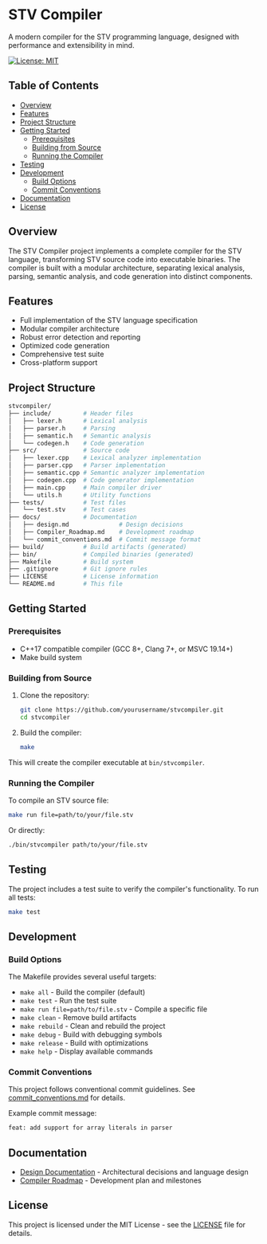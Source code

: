 # STV Compiler

A modern compiler for the STV programming language, designed with performance and extensibility in mind.

[![License: MIT](https://img.shields.io/badge/License-MIT-blue.svg)](LICENSE)

## Table of Contents

- [Overview](#overview)
- [Features](#features)
- [Project Structure](#project-structure)
- [Getting Started](#getting-started)
  - [Prerequisites](#prerequisites)
  - [Building from Source](#building-from-source)
  - [Running the Compiler](#running-the-compiler)
- [Testing](#testing)
- [Development](#development)
  - [Build Options](#build-options)
  - [Commit Conventions](#commit-conventions)
- [Documentation](#documentation)
- [License](#license)

## Overview

The STV Compiler project implements a complete compiler for the STV language, transforming STV source code into executable binaries. The compiler is built with a modular architecture, separating lexical analysis, parsing, semantic analysis, and code generation into distinct components.

## Features

- Full implementation of the STV language specification
- Modular compiler architecture
- Robust error detection and reporting
- Optimized code generation
- Comprehensive test suite
- Cross-platform support

## Project Structure

```bash
stvcompiler/
├── include/         # Header files
│   ├── lexer.h      # Lexical analysis
│   ├── parser.h     # Parsing
│   ├── semantic.h   # Semantic analysis
│   └── codegen.h    # Code generation
├── src/             # Source code
│   ├── lexer.cpp    # Lexical analyzer implementation
│   ├── parser.cpp   # Parser implementation
│   ├── semantic.cpp # Semantic analyzer implementation
│   ├── codegen.cpp  # Code generator implementation
│   ├── main.cpp     # Main compiler driver
│   └── utils.h      # Utility functions
├── tests/           # Test files
│   └── test.stv     # Test cases
├── docs/            # Documentation
│   ├── design.md              # Design decisions
│   ├── Compiler_Roadmap.md    # Development roadmap
│   └── commit_conventions.md  # Commit message format
├── build/           # Build artifacts (generated)
├── bin/             # Compiled binaries (generated)
├── Makefile         # Build system
├── .gitignore       # Git ignore rules
├── LICENSE          # License information
└── README.md        # This file
```

## Getting Started

### Prerequisites

- C++17 compatible compiler (GCC 8+, Clang 7+, or MSVC 19.14+)
- Make build system

### Building from Source

1. Clone the repository:

   ```bash
   git clone https://github.com/yourusername/stvcompiler.git
   cd stvcompiler
   ```

2. Build the compiler:

   ```bash
   make
   ```

This will create the compiler executable at `bin/stvcompiler`.

### Running the Compiler

To compile an STV source file:

```bash
make run file=path/to/your/file.stv
```

Or directly:

```bash
./bin/stvcompiler path/to/your/file.stv
```

## Testing

The project includes a test suite to verify the compiler's functionality. To run all tests:

```bash
make test
```

## Development

### Build Options

The Makefile provides several useful targets:

- `make all` - Build the compiler (default)
- `make test` - Run the test suite
- `make run file=path/to/file.stv` - Compile a specific file
- `make clean` - Remove build artifacts
- `make rebuild` - Clean and rebuild the project
- `make debug` - Build with debugging symbols
- `make release` - Build with optimizations
- `make help` - Display available commands

### Commit Conventions

This project follows conventional commit guidelines. See [commit_conventions.md](docs/commit_conventions.md) for details.

Example commit message:

```bash
feat: add support for array literals in parser
```

## Documentation

- [Design Documentation](docs/design.md) - Architectural decisions and language design
- [Compiler Roadmap](docs/Compiler_Roadmap.md) - Development plan and milestones

## License

This project is licensed under the MIT License - see the [LICENSE](LICENSE) file for details.
